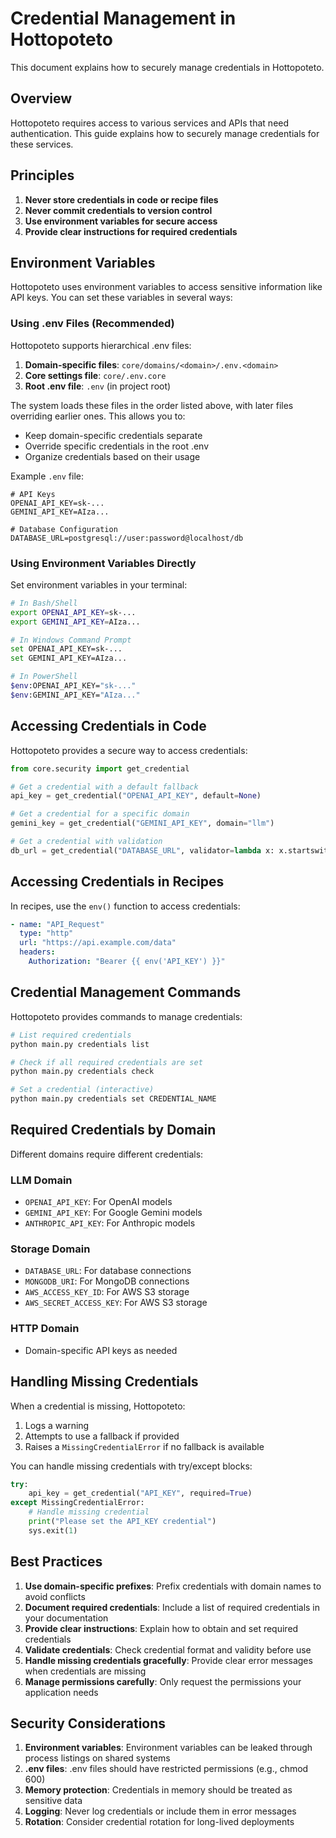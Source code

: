 # Credential Management in Hottopoteto

This document explains how to securely manage credentials in Hottopoteto.

## Overview

Hottopoteto requires access to various services and APIs that need authentication. This guide explains how to securely manage credentials for these services.

## Principles

1. **Never store credentials in code or recipe files**
2. **Never commit credentials to version control**
3. **Use environment variables for secure access**
4. **Provide clear instructions for required credentials**

## Environment Variables

Hottopoteto uses environment variables to access sensitive information like API keys. You can set these variables in several ways:

### Using .env Files (Recommended)

Hottopoteto supports hierarchical .env files:

1. **Domain-specific files**: `core/domains/<domain>/.env.<domain>`
2. **Core settings file**: `core/.env.core`
3. **Root .env file**: `.env` (in project root)

The system loads these files in the order listed above, with later files overriding earlier ones. This allows you to:
- Keep domain-specific credentials separate
- Override specific credentials in the root .env
- Organize credentials based on their usage

Example `.env` file:
```
# API Keys
OPENAI_API_KEY=sk-...
GEMINI_API_KEY=AIza...

# Database Configuration
DATABASE_URL=postgresql://user:password@localhost/db
```

### Using Environment Variables Directly

Set environment variables in your terminal:

```bash
# In Bash/Shell
export OPENAI_API_KEY=sk-...
export GEMINI_API_KEY=AIza...

# In Windows Command Prompt
set OPENAI_API_KEY=sk-...
set GEMINI_API_KEY=AIza...

# In PowerShell
$env:OPENAI_API_KEY="sk-..."
$env:GEMINI_API_KEY="AIza..."
```

## Accessing Credentials in Code

Hottopoteto provides a secure way to access credentials:

```python
from core.security import get_credential

# Get a credential with a default fallback
api_key = get_credential("OPENAI_API_KEY", default=None)

# Get a credential for a specific domain
gemini_key = get_credential("GEMINI_API_KEY", domain="llm")

# Get a credential with validation
db_url = get_credential("DATABASE_URL", validator=lambda x: x.startswith("postgresql://"))
```

## Accessing Credentials in Recipes

In recipes, use the `env()` function to access credentials:

```yaml
- name: "API_Request"
  type: "http"
  url: "https://api.example.com/data"
  headers:
    Authorization: "Bearer {{ env('API_KEY') }}"
```

## Credential Management Commands

Hottopoteto provides commands to manage credentials:

```bash
# List required credentials
python main.py credentials list

# Check if all required credentials are set
python main.py credentials check

# Set a credential (interactive)
python main.py credentials set CREDENTIAL_NAME
```

## Required Credentials by Domain

Different domains require different credentials:

### LLM Domain
- `OPENAI_API_KEY`: For OpenAI models
- `GEMINI_API_KEY`: For Google Gemini models
- `ANTHROPIC_API_KEY`: For Anthropic models

### Storage Domain
- `DATABASE_URL`: For database connections
- `MONGODB_URI`: For MongoDB connections
- `AWS_ACCESS_KEY_ID`: For AWS S3 storage
- `AWS_SECRET_ACCESS_KEY`: For AWS S3 storage

### HTTP Domain
- Domain-specific API keys as needed

## Handling Missing Credentials

When a credential is missing, Hottopoteto:

1. Logs a warning
2. Attempts to use a fallback if provided
3. Raises a `MissingCredentialError` if no fallback is available

You can handle missing credentials with try/except blocks:

```python
try:
    api_key = get_credential("API_KEY", required=True)
except MissingCredentialError:
    # Handle missing credential
    print("Please set the API_KEY credential")
    sys.exit(1)
```

## Best Practices

1. **Use domain-specific prefixes**: Prefix credentials with domain names to avoid conflicts
2. **Document required credentials**: Include a list of required credentials in your documentation
3. **Provide clear instructions**: Explain how to obtain and set required credentials
4. **Validate credentials**: Check credential format and validity before use
5. **Handle missing credentials gracefully**: Provide clear error messages when credentials are missing
6. **Manage permissions carefully**: Only request the permissions your application needs

## Security Considerations

1. **Environment variables**: Environment variables can be leaked through process listings on shared systems
2. **.env files**: .env files should have restricted permissions (e.g., chmod 600)
3. **Memory protection**: Credentials in memory should be treated as sensitive data
4. **Logging**: Never log credentials or include them in error messages
5. **Rotation**: Consider credential rotation for long-lived deployments
